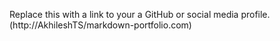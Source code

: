 Replace this with a link to your a GitHub or social media profile.
(http://AkhileshTS/markdown-portfolio.com)
